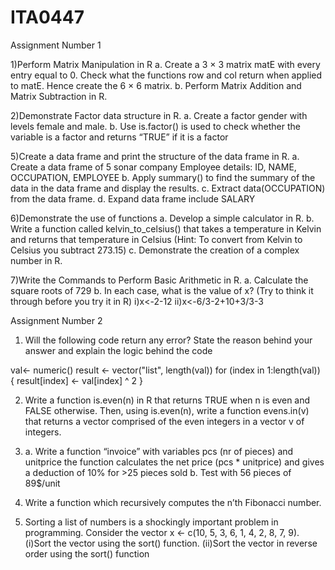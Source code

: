 # ITA0447
Assignment Number 1

1)Perform Matrix Manipulation in R a. Create a 3 × 3 matrix matE with every entry equal to 0. Check what the functions row and col return when applied to matE. Hence create the 6 × 6 matrix. b. Perform Matrix Addition and Matrix Subtraction in R.

2)Demonstrate Factor data structure in R. a. Create a factor gender with levels female and male. b. Use is.factor() is used to check whether the variable is a factor and returns “TRUE” if it is a factor

5)Create a data frame and print the structure of the data frame in R. a. Create a data frame of 5 sonar company Employee details: ID, NAME, OCCUPATION, EMPLOYEE b. Apply summary() to find the summary of the data in the data frame and display the results. c. Extract data(OCCUPATION) from the data frame. d. Expand data frame include SALARY

6)Demonstrate the use of functions a. Develop a simple calculator in R. b. Write a function called kelvin_to_celsius() that takes a temperature in Kelvin and returns that temperature in Celsius (Hint: To convert from Kelvin to Celsius you subtract 273.15) c. Demonstrate the creation of a complex number in R.

7)Write the Commands to Perform Basic Arithmetic in R. a. Calculate the square roots of 729 b. In each case, what is the value of x? (Try to think it through before you try it in R) i)x<-2-12 ii)x<-6/3-2+10+3/3-3


Assignment Number 2

1. Will the following code return any error? State the reason behind your answer and explain the logic behind the code

val<- numeric()
result <- vector("list", length(val))
for (index in 1:length(val)) {
  result[index] <- val[index] ^ 2
}

2. Write a function is.even(n) in R that returns TRUE when n is even and FALSE otherwise. Then, using is.even(n), write a function evens.in(v) that returns a vector comprised of the even integers in a vector v of integers.

3. a. Write a function “invoice” with variables pcs (nr of pieces) and unitprice the function calculates the net price (pcs * unitprice) and gives a deduction of 10% for >25 pieces sold
b. Test with 56 pieces of 89$/unit

4. Write a function which recursively computes the n’th Fibonacci number.

5. Sorting a list of numbers is a shockingly important problem in programming. Consider the vector x <- c(10, 5, 3, 6, 1, 4, 2, 8, 7, 9). 
(i)Sort the vector using the sort() function. 
(ii)Sort the vector in reverse order using the sort() function



